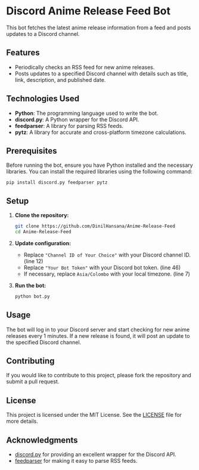 # Discord Anime Release Feed Bot

This bot fetches the latest anime release information from a feed and posts updates to a Discord channel.

## Features

- Periodically checks an RSS feed for new anime releases.
- Posts updates to a specified Discord channel with details such as title, link, description, and published date.

## Technologies Used

- **Python**: The programming language used to write the bot.
- **discord.py**: A Python wrapper for the Discord API.
- **feedparser**: A library for parsing RSS feeds.
- **pytz**: A library for accurate and cross-platform timezone calculations.

## Prerequisites

Before running the bot, ensure you have Python installed and the necessary libraries. You can install the required libraries using the following command:

    pip install discord.py feedparser pytz

## Setup

1. **Clone the repository:**

    ```sh
    git clone https://github.com/DinilHansana/Anime-Release-Feed
    cd Anime-Release-Feed
    ```

2. **Update configuration:**

    - Replace `"Channel ID of Your Choice"` with your Discord channel ID. (line 12)
    - Replace `"Your Bot Token"` with your Discord bot token. (line 46)
    - If necessary, replace `Asia/Colombo` with your local timezone. (line 7)

3. **Run the bot:**

    ```sh
    python bot.py
    ```

## Usage

The bot will log in to your Discord server and start checking for new anime releases every 1 minutes. If a new release is found, it will post an update to the specified Discord channel.

## Contributing

If you would like to contribute to this project, please fork the repository and submit a pull request.

## License

This project is licensed under the MIT License. See the [LICENSE](LICENSE) file for more details.

## Acknowledgments

- [discord.py](https://github.com/Rapptz/discord.py) for providing an excellent wrapper for the Discord API.
- [feedparser](https://github.com/kurtmckee/feedparser) for making it easy to parse RSS feeds.

